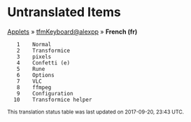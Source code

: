 # Untranslated Items
[Applets](../../../README.md) &#187; [tfmKeyboard@alexpp](../README.md) &#187; **French (fr)**

       1	Normal
       2	Transformice
       3	pixels
       4	Confetti (e)
       5	Rune
       6	Options
       7	VLC
       8	ffmpeg
       9	Configuration
      10	Transformice helper

<sup>This translation status table was last updated on 2017-09-20, 23:43 UTC.</sup>

